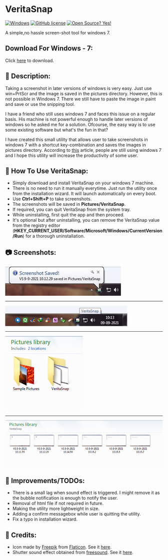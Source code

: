 # VeritaSnap
[![Windows](https://svgshare.com/i/ZhY.svg)](https://svgshare.com/i/ZhY.svg) [![GitHub license](https://img.shields.io/github/license/Naereen/StrapDown.js.svg)](https://github.com/Aadityajoshi151/VeritaSnap/blob/master/LICENSE) [![Open Source? Yes!](https://badgen.net/badge/Open%20Source%20%3F/Yes%21/blue?icon=github)](https://github.com/Aadityajoshi151/VeritaSnap)


A simple,no hassle screen-shot tool for windows 7.

## Download For Windows - 7:
Click [here](https://github.com/Aadityajoshi151/VeritaSnap/releases/download/v1/VeritaSnap.Setup.Win-7.exe "here") to download.

## 📝 Description:
Taking a screenshot in later versions of windows is very easy. Just use win+PrtScr and the image is saved in the pictures directory. However, this is not possible in Windows 7.
There we still have to paste the image in paint and save or use the snipping tool.

I have a friend who still uses windows 7 and faces this issue on a regular basis. His machine is not powerful enough to handle later versions of windows so he asked me for a solution. Ofcourse, the easy way is to use some existing software but what's the fun in that?

I have created this small utility that allows user to take screenshots in windows 7 with a shortcut key-combination and saves the images in pictures directory. 
According to [this](https://www.makeuseof.com/windows-7-people-are-still-using/ "this") article, people are still using windows 7 and I hope this utility will increase the productivity of some user.

## 📜 How To Use VeritaSnap:
- Simply download and install VeritaSnap on your windows 7 machine.
- There is no need to run it manually everytime. Just run the utility once from the installation wizard. It will launch automatically on every boot.
- Use **Ctrl+Shift+P** to take screenshots.
- The screenshots will be saved in **Pictures/VeritaSnap**.
- If required, you can quit VeritaSnap from the system tray.
- While uninstalling, first quit the app and then proceed.
- It's optional but after uninstalling, you can remove the VeritaSnap value from the registry editor (**HKEY_CURRENT_USER/Software/Microsoft/Windows/CurrentVersion/Run**) for a thorough uninstallation.

## 📷 Screenshots:

![Screenshot1](screenshots/1.png)

------------
![Screenshot2](screenshots/2.png)

------------
![Screenshot3](screenshots/3.png)

------------
![Screenshot4](screenshots/4.png)

## 🌱 Improvements/TODOs:
- There is a small lag when sound effect is triggered. I might remove it as the bubble notification is enough to notify the user.
- Removal of html file if not required in future.
- Making the utility more lightweight in size.
- Adding a confirm messagebox while user is quitting the utility.
- Fix a typo in installation wizard.

## 🙏 Credits:
- Icon made by [Freepik](https://www.freepik.com "Freepik") from [Flaticon](https://www.flaticon.com "Flaticon"). See it [here](https://www.flaticon.com/premium-icon/screenshot_3677242?term=screenshot&page=1&position=21&page=1&position=21&related_id=3677242 "here").
- Shutter sound effect obtained from [freesound](https://freesound.org/ "freesound"). See it [here](https://freesound.org/people/roachpowder/sounds/170229/ "here").


